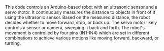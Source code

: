 This code controls an Arduino-based robot with an ultrasonic sensor and a servo motor. It continuously measures the distance to objects in front of it using the ultrasonic sensor. Based on the measured distance, the robot decides whether to move forward, stop, or back up. The servo motor likely controls a sensor or camera, sweeping it back and forth. The robot's movement is controlled by four pins (IN1-IN4) which are set in different combinations to achieve various motions like moving forward, backward, or turning.
